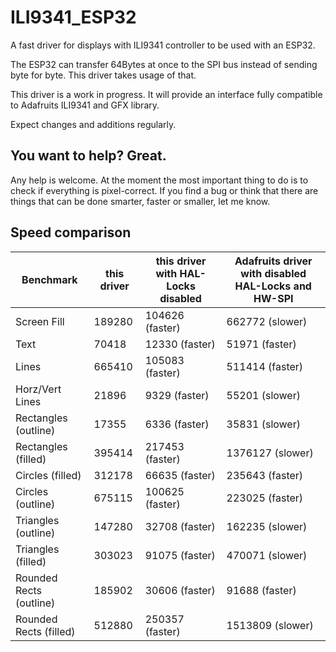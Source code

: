 # ILI9341_ESP32
A fast driver for displays with ILI9341 controller to be used with an ESP32.

The ESP32 can transfer 64Bytes at once to the SPI bus instead of sending byte for byte. This driver takes usage of that.

This driver is a work in progress. It will provide an interface fully compatible to Adafruits ILI9341 and GFX library.

Expect changes and additions regularly.

## You want to help? Great.

Any help is welcome. At the moment the most important thing to do is to check if everything is pixel-correct.
If you find a bug or think that there are things that can be done smarter, faster or smaller, let me know.


## Speed comparison

| Benchmark | this driver | this driver with HAL-Locks disabled | Adafruits driver with disabled HAL-Locks and HW-SPI |
| --- | --- | --- | --- |
| Screen Fill             |     189280 |  104626 (faster) |   662772 (slower) |
| Text                    |      70418 |   12330 (faster) |    51971 (faster) |
| Lines                   |     665410 |  105083 (faster) |   511414 (faster) |
| Horz/Vert Lines         |      21896 |    9329 (faster) |    55201 (slower) |
| Rectangles (outline)    |      17355 |    6336 (faster) |    35831 (slower) |
| Rectangles (filled)     |     395414 |  217453 (faster) |  1376127 (slower) |
| Circles (filled)        |     312178 |   66635 (faster) |   235643 (faster) |
| Circles (outline)       |     675115 |  100625 (faster) |   223025 (faster) |
| Triangles (outline)     |     147280 |   32708 (faster) |   162235 (slower) |
| Triangles (filled)      |     303023 |   91075 (faster) |   470071 (slower) |
| Rounded Rects (outline) |     185902 |   30606 (faster) |    91688 (faster) |
| Rounded Rects (filled)  |     512880 |  250357 (faster) |  1513809 (slower) |
